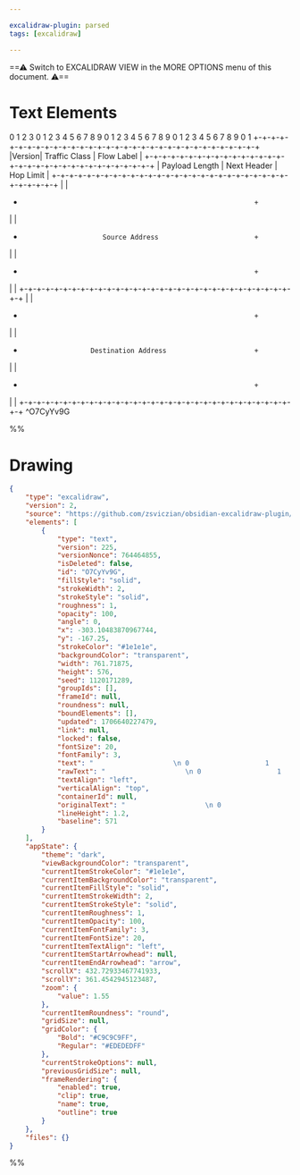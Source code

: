 ```yaml
---

excalidraw-plugin: parsed
tags: [excalidraw]

---
```

==⚠  Switch to EXCALIDRAW VIEW in the MORE OPTIONS menu of this document. ⚠==


# Text Elements
                    
 0                   1                   2                   3
 0 1 2 3 4 5 6 7 8 9 0 1 2 3 4 5 6 7 8 9 0 1 2 3 4 5 6 7 8 9 0 1
+-+-+-+-+-+-+-+-+-+-+-+-+-+-+-+-+-+-+-+-+-+-+-+-+-+-+-+-+-+-+-+-+
|Version| Traffic Class |           Flow Label                  |
+-+-+-+-+-+-+-+-+-+-+-+-+-+-+-+-+-+-+-+-+-+-+-+-+-+-+-+-+-+-+-+-+
|         Payload Length        |  Next Header  |   Hop Limit   |
+-+-+-+-+-+-+-+-+-+-+-+-+-+-+-+-+-+-+-+-+-+-+-+-+-+-+-+-+-+-+-+-+
|                                                               |
+                                                               +
|                                                               |
+                         Source Address                        +
|                                                               |
+                                                               +
|                                                               |
+-+-+-+-+-+-+-+-+-+-+-+-+-+-+-+-+-+-+-+-+-+-+-+-+-+-+-+-+-+-+-+-+
|                                                               |
+                                                               +
|                                                               |
+                      Destination Address                      +
|                                                               |
+                                                               +
|                                                               |
+-+-+-+-+-+-+-+-+-+-+-+-+-+-+-+-+-+-+-+-+-+-+-+-+-+-+-+-+-+-+-+-+ ^O7CyYv9G

%%
# Drawing
```json
{
	"type": "excalidraw",
	"version": 2,
	"source": "https://github.com/zsviczian/obsidian-excalidraw-plugin/releases/tag/2.0.2",
	"elements": [
		{
			"type": "text",
			"version": 225,
			"versionNonce": 764464855,
			"isDeleted": false,
			"id": "O7CyYv9G",
			"fillStyle": "solid",
			"strokeWidth": 2,
			"strokeStyle": "solid",
			"roughness": 1,
			"opacity": 100,
			"angle": 0,
			"x": -303.10483870967744,
			"y": -167.25,
			"strokeColor": "#1e1e1e",
			"backgroundColor": "transparent",
			"width": 761.71875,
			"height": 576,
			"seed": 1120171289,
			"groupIds": [],
			"frameId": null,
			"roundness": null,
			"boundElements": [],
			"updated": 1706640227479,
			"link": null,
			"locked": false,
			"fontSize": 20,
			"fontFamily": 3,
			"text": "                    \n 0                   1                   2                   3\n 0 1 2 3 4 5 6 7 8 9 0 1 2 3 4 5 6 7 8 9 0 1 2 3 4 5 6 7 8 9 0 1\n+-+-+-+-+-+-+-+-+-+-+-+-+-+-+-+-+-+-+-+-+-+-+-+-+-+-+-+-+-+-+-+-+\n|Version| Traffic Class |           Flow Label                  |\n+-+-+-+-+-+-+-+-+-+-+-+-+-+-+-+-+-+-+-+-+-+-+-+-+-+-+-+-+-+-+-+-+\n|         Payload Length        |  Next Header  |   Hop Limit   |\n+-+-+-+-+-+-+-+-+-+-+-+-+-+-+-+-+-+-+-+-+-+-+-+-+-+-+-+-+-+-+-+-+\n|                                                               |\n+                                                               +\n|                                                               |\n+                         Source Address                        +\n|                                                               |\n+                                                               +\n|                                                               |\n+-+-+-+-+-+-+-+-+-+-+-+-+-+-+-+-+-+-+-+-+-+-+-+-+-+-+-+-+-+-+-+-+\n|                                                               |\n+                                                               +\n|                                                               |\n+                      Destination Address                      +\n|                                                               |\n+                                                               +\n|                                                               |\n+-+-+-+-+-+-+-+-+-+-+-+-+-+-+-+-+-+-+-+-+-+-+-+-+-+-+-+-+-+-+-+-+",
			"rawText": "                    \n 0                   1                   2                   3\n 0 1 2 3 4 5 6 7 8 9 0 1 2 3 4 5 6 7 8 9 0 1 2 3 4 5 6 7 8 9 0 1\n+-+-+-+-+-+-+-+-+-+-+-+-+-+-+-+-+-+-+-+-+-+-+-+-+-+-+-+-+-+-+-+-+\n|Version| Traffic Class |           Flow Label                  |\n+-+-+-+-+-+-+-+-+-+-+-+-+-+-+-+-+-+-+-+-+-+-+-+-+-+-+-+-+-+-+-+-+\n|         Payload Length        |  Next Header  |   Hop Limit   |\n+-+-+-+-+-+-+-+-+-+-+-+-+-+-+-+-+-+-+-+-+-+-+-+-+-+-+-+-+-+-+-+-+\n|                                                               |\n+                                                               +\n|                                                               |\n+                         Source Address                        +\n|                                                               |\n+                                                               +\n|                                                               |\n+-+-+-+-+-+-+-+-+-+-+-+-+-+-+-+-+-+-+-+-+-+-+-+-+-+-+-+-+-+-+-+-+\n|                                                               |\n+                                                               +\n|                                                               |\n+                      Destination Address                      +\n|                                                               |\n+                                                               +\n|                                                               |\n+-+-+-+-+-+-+-+-+-+-+-+-+-+-+-+-+-+-+-+-+-+-+-+-+-+-+-+-+-+-+-+-+",
			"textAlign": "left",
			"verticalAlign": "top",
			"containerId": null,
			"originalText": "                    \n 0                   1                   2                   3\n 0 1 2 3 4 5 6 7 8 9 0 1 2 3 4 5 6 7 8 9 0 1 2 3 4 5 6 7 8 9 0 1\n+-+-+-+-+-+-+-+-+-+-+-+-+-+-+-+-+-+-+-+-+-+-+-+-+-+-+-+-+-+-+-+-+\n|Version| Traffic Class |           Flow Label                  |\n+-+-+-+-+-+-+-+-+-+-+-+-+-+-+-+-+-+-+-+-+-+-+-+-+-+-+-+-+-+-+-+-+\n|         Payload Length        |  Next Header  |   Hop Limit   |\n+-+-+-+-+-+-+-+-+-+-+-+-+-+-+-+-+-+-+-+-+-+-+-+-+-+-+-+-+-+-+-+-+\n|                                                               |\n+                                                               +\n|                                                               |\n+                         Source Address                        +\n|                                                               |\n+                                                               +\n|                                                               |\n+-+-+-+-+-+-+-+-+-+-+-+-+-+-+-+-+-+-+-+-+-+-+-+-+-+-+-+-+-+-+-+-+\n|                                                               |\n+                                                               +\n|                                                               |\n+                      Destination Address                      +\n|                                                               |\n+                                                               +\n|                                                               |\n+-+-+-+-+-+-+-+-+-+-+-+-+-+-+-+-+-+-+-+-+-+-+-+-+-+-+-+-+-+-+-+-+",
			"lineHeight": 1.2,
			"baseline": 571
		}
	],
	"appState": {
		"theme": "dark",
		"viewBackgroundColor": "transparent",
		"currentItemStrokeColor": "#1e1e1e",
		"currentItemBackgroundColor": "transparent",
		"currentItemFillStyle": "solid",
		"currentItemStrokeWidth": 2,
		"currentItemStrokeStyle": "solid",
		"currentItemRoughness": 1,
		"currentItemOpacity": 100,
		"currentItemFontFamily": 3,
		"currentItemFontSize": 20,
		"currentItemTextAlign": "left",
		"currentItemStartArrowhead": null,
		"currentItemEndArrowhead": "arrow",
		"scrollX": 432.72933467741933,
		"scrollY": 361.4542945123487,
		"zoom": {
			"value": 1.55
		},
		"currentItemRoundness": "round",
		"gridSize": null,
		"gridColor": {
			"Bold": "#C9C9C9FF",
			"Regular": "#EDEDEDFF"
		},
		"currentStrokeOptions": null,
		"previousGridSize": null,
		"frameRendering": {
			"enabled": true,
			"clip": true,
			"name": true,
			"outline": true
		}
	},
	"files": {}
}
```
%%